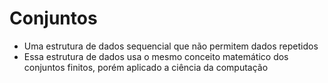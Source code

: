 # Conjuntos

- Uma estrutura de dados sequencial que não permitem dados repetidos
- Essa estrutura de dados usa o mesmo conceito matemático dos conjuntos finitos, porém aplicado a ciência da computação